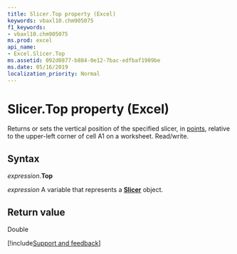 ```yaml
---
title: Slicer.Top property (Excel)
keywords: vbaxl10.chm905075
f1_keywords:
- vbaxl10.chm905075
ms.prod: excel
api_name:
- Excel.Slicer.Top
ms.assetid: 092d0877-b884-0e12-7bac-edfbaf1909be
ms.date: 05/16/2019
localization_priority: Normal
---
```



# Slicer.Top property (Excel)

Returns or sets the vertical position of the specified slicer, in [points](../language/glossary/vbe-glossary.md#point), relative to the upper-left corner of cell A1 on a worksheet. Read/write.


## Syntax

_expression_.**Top**

_expression_ A variable that represents a **[Slicer](Excel.Slicer.md)** object.


## Return value

Double



[!include[Support and feedback](~/includes/feedback-boilerplate.md)]